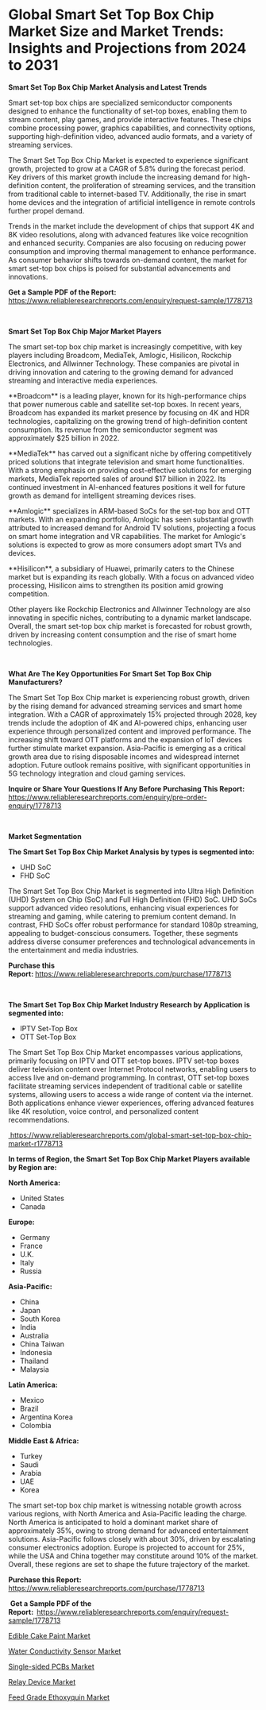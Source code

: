 <p><h1>Global Smart Set Top Box Chip Market Size and Market Trends: Insights and Projections from 2024 to 2031</h1></p><p><strong>Smart Set Top Box Chip Market Analysis and Latest Trends</strong></p>
<p><p>Smart set-top box chips are specialized semiconductor components designed to enhance the functionality of set-top boxes, enabling them to stream content, play games, and provide interactive features. These chips combine processing power, graphics capabilities, and connectivity options, supporting high-definition video, advanced audio formats, and a variety of streaming services.</p><p>The Smart Set Top Box Chip Market is expected to experience significant growth, projected to grow at a CAGR of 5.8% during the forecast period. Key drivers of this market growth include the increasing demand for high-definition content, the proliferation of streaming services, and the transition from traditional cable to internet-based TV. Additionally, the rise in smart home devices and the integration of artificial intelligence in remote controls further propel demand.</p><p>Trends in the market include the development of chips that support 4K and 8K video resolutions, along with advanced features like voice recognition and enhanced security. Companies are also focusing on reducing power consumption and improving thermal management to enhance performance. As consumer behavior shifts towards on-demand content, the market for smart set-top box chips is poised for substantial advancements and innovations.</p></p>
<p><strong>Get a Sample PDF of the Report:&nbsp;</strong> <a href="https://www.reliableresearchreports.com/enquiry/request-sample/1778713?utm_campaign=9&utm_medium=2&utm_source=Github&utm_content=ia&utm_term=09102024&utm_id=smart-set-top-box-chip">https://www.reliableresearchreports.com/enquiry/request-sample/1778713</a></p>
<p>&nbsp;</p>
<p><strong>Smart Set Top Box Chip Major Market Players</strong></p>
<p><p>The smart set-top box chip market is increasingly competitive, with key players including Broadcom, MediaTek, Amlogic, Hisilicon, Rockchip Electronics, and Allwinner Technology. These companies are pivotal in driving innovation and catering to the growing demand for advanced streaming and interactive media experiences.</p><p>**Broadcom** is a leading player, known for its high-performance chips that power numerous cable and satellite set-top boxes. In recent years, Broadcom has expanded its market presence by focusing on 4K and HDR technologies, capitalizing on the growing trend of high-definition content consumption. Its revenue from the semiconductor segment was approximately $25 billion in 2022.</p><p>**MediaTek** has carved out a significant niche by offering competitively priced solutions that integrate television and smart home functionalities. With a strong emphasis on providing cost-effective solutions for emerging markets, MediaTek reported sales of around $17 billion in 2022. Its continued investment in AI-enhanced features positions it well for future growth as demand for intelligent streaming devices rises.</p><p>**Amlogic** specializes in ARM-based SoCs for the set-top box and OTT markets. With an expanding portfolio, Amlogic has seen substantial growth attributed to increased demand for Android TV solutions, projecting a focus on smart home integration and VR capabilities. The market for Amlogic's solutions is expected to grow as more consumers adopt smart TVs and devices.</p><p>**Hisilicon**, a subsidiary of Huawei, primarily caters to the Chinese market but is expanding its reach globally. With a focus on advanced video processing, Hisilicon aims to strengthen its position amid growing competition.</p><p>Other players like Rockchip Electronics and Allwinner Technology are also innovating in specific niches, contributing to a dynamic market landscape. Overall, the smart set-top box chip market is forecasted for robust growth, driven by increasing content consumption and the rise of smart home technologies.</p></p>
<p>&nbsp;</p>
<p><strong>What Are The Key Opportunities For Smart Set Top Box Chip Manufacturers?</strong></p>
<p><p>The Smart Set Top Box Chip market is experiencing robust growth, driven by the rising demand for advanced streaming services and smart home integration. With a CAGR of approximately 15% projected through 2028, key trends include the adoption of 4K and AI-powered chips, enhancing user experience through personalized content and improved performance. The increasing shift toward OTT platforms and the expansion of IoT devices further stimulate market expansion. Asia-Pacific is emerging as a critical growth area due to rising disposable incomes and widespread internet adoption. Future outlook remains positive, with significant opportunities in 5G technology integration and cloud gaming services.</p></p>
<p><strong>Inquire or Share Your Questions If Any Before Purchasing This Report:</strong> <a href="https://www.reliableresearchreports.com/enquiry/pre-order-enquiry/1778713?utm_campaign=9&utm_medium=2&utm_source=Github&utm_content=ia&utm_term=09102024&utm_id=smart-set-top-box-chip">https://www.reliableresearchreports.com/enquiry/pre-order-enquiry/1778713</a></p>
<p>&nbsp;</p>
<p><strong>Market Segmentation</strong></p>
<p><strong>The Smart Set Top Box Chip Market Analysis by types is segmented into:</strong></p>
<p><ul><li>UHD SoC</li><li>FHD SoC</li></ul></p>
<p><p>The Smart Set Top Box Chip Market is segmented into Ultra High Definition (UHD) System on Chip (SoC) and Full High Definition (FHD) SoC. UHD SoCs support advanced video resolutions, enhancing visual experiences for streaming and gaming, while catering to premium content demand. In contrast, FHD SoCs offer robust performance for standard 1080p streaming, appealing to budget-conscious consumers. Together, these segments address diverse consumer preferences and technological advancements in the entertainment and media industries.</p></p>
<p><strong>Purchase this Report:&nbsp;</strong><a href="https://www.reliableresearchreports.com/purchase/1778713?utm_campaign=9&utm_medium=2&utm_source=Github&utm_content=ia&utm_term=09102024&utm_id=smart-set-top-box-chip">https://www.reliableresearchreports.com/purchase/1778713</a></p>
<p>&nbsp;</p>
<p><strong>The Smart Set Top Box Chip Market Industry Research by Application is segmented into:</strong></p>
<p><ul><li>IPTV Set-Top Box</li><li>OTT Set-Top Box</li></ul></p>
<p><p>The Smart Set Top Box Chip Market encompasses various applications, primarily focusing on IPTV and OTT set-top boxes. IPTV set-top boxes deliver television content over Internet Protocol networks, enabling users to access live and on-demand programming. In contrast, OTT set-top boxes facilitate streaming services independent of traditional cable or satellite systems, allowing users to access a wide range of content via the internet. Both applications enhance viewer experiences, offering advanced features like 4K resolution, voice control, and personalized content recommendations.</p></p>
<p><a href="https://www.reliableresearchreports.com/global-smart-set-top-box-chip-market-r1778713?utm_campaign=9&utm_medium=2&utm_source=Github&utm_content=ia&utm_term=09102024&utm_id=smart-set-top-box-chip">&nbsp;https://www.reliableresearchreports.com/global-smart-set-top-box-chip-market-r1778713</a></p>
<p><strong>In terms of Region, the Smart Set Top Box Chip Market Players available by Region are:</strong></p>
<p>
    <p> <strong> North America: </strong>
        <ul>
            <li>United States</li>
            <li>Canada</li>
        </ul>
        </p> 
    <p> <strong> Europe: </strong>
        <ul>
            <li>Germany</li>
            <li>France</li>
            <li>U.K.</li>
            <li>Italy</li>
            <li>Russia</li>
        </ul>
        </p> 
    <p> <strong> Asia-Pacific: </strong>
        <ul>
            <li>China</li>
            <li>Japan</li>
            <li>South Korea</li>
            <li>India</li>
            <li>Australia</li>
            <li>China Taiwan</li>
            <li>Indonesia</li>
            <li>Thailand</li>
            <li>Malaysia</li>
        </ul>
        </p> 
    <p> <strong> Latin America: </strong>
        <ul>
            <li>Mexico</li>
            <li>Brazil</li>
            <li>Argentina Korea</li>
            <li>Colombia</li>
        </ul>
        </p> 
    <p> <strong> Middle East & Africa: </strong>
        <ul>
            <li>Turkey</li>
            <li>Saudi</li>
            <li>Arabia</li>
            <li>UAE</li>
            <li>Korea</li>
        </ul>
    </p>
    </p>
<p><p>The smart set-top box chip market is witnessing notable growth across various regions, with North America and Asia-Pacific leading the charge. North America is anticipated to hold a dominant market share of approximately 35%, owing to strong demand for advanced entertainment solutions. Asia-Pacific follows closely with about 30%, driven by escalating consumer electronics adoption. Europe is projected to account for 25%, while the USA and China together may constitute around 10% of the market. Overall, these regions are set to shape the future trajectory of the market.</p></p>
<p><strong>Purchase this Report: </strong><a href="https://www.reliableresearchreports.com/purchase/1778713?utm_campaign=9&utm_medium=2&utm_source=Github&utm_content=ia&utm_term=09102024&utm_id=smart-set-top-box-chip">https://www.reliableresearchreports.com/purchase/1778713</a></p>
<p>&nbsp;<strong>Get a Sample PDF of the Report:&nbsp;&nbsp;</strong><a href="https://www.reliableresearchreports.com/enquiry/request-sample/1778713?utm_campaign=9&utm_medium=2&utm_source=Github&utm_content=ia&utm_term=09102024&utm_id=smart-set-top-box-chip">https://www.reliableresearchreports.com/enquiry/request-sample/1778713</a></p>
<p><strong></strong></p>
<p><p><a href="https://issuu.com/reportprime-2/docs/edible-cake-paint-market-size-2030._97d68a90361d99?utm_campaign=9&utm_medium=2&utm_source=Github&utm_content=ia&utm_term=09102024&utm_id=smart-set-top-box-chip">Edible Cake Paint Market</a></p><p><a href="https://www.linkedin.com/pulse/future-trends-global-water-conductivity-sensor-market-insights-9k1ye?utm_campaign=9&utm_medium=2&utm_source=Github&utm_content=ia&utm_term=09102024&utm_id=smart-set-top-box-chip">Water Conductivity Sensor Market</a></p><p><a href="https://github.com/MCGEE-CRANECaitlyn/Market-Research-Report-List-1/blob/main/single-sided-pcbs-market.md?utm_campaign=9&utm_medium=2&utm_source=Github&utm_content=ia&utm_term=09102024&utm_id=smart-set-top-box-chip">Single-sided PCBs Market</a></p><p><a href="https://www.linkedin.com/pulse/comprehensive-relay-device-market-report-regional-analysis-3uyre?utm_campaign=9&utm_medium=2&utm_source=Github&utm_content=ia&utm_term=09102024&utm_id=smart-set-top-box-chip">Relay Device Market</a></p><p><a href="https://github.com/Annahawkins697/Market-Research-Report-List-1/blob/main/feed-grade-ethoxyquin-market.md?utm_campaign=9&utm_medium=2&utm_source=Github&utm_content=ia&utm_term=09102024&utm_id=smart-set-top-box-chip">Feed Grade Ethoxyquin Market</a></p></p>
